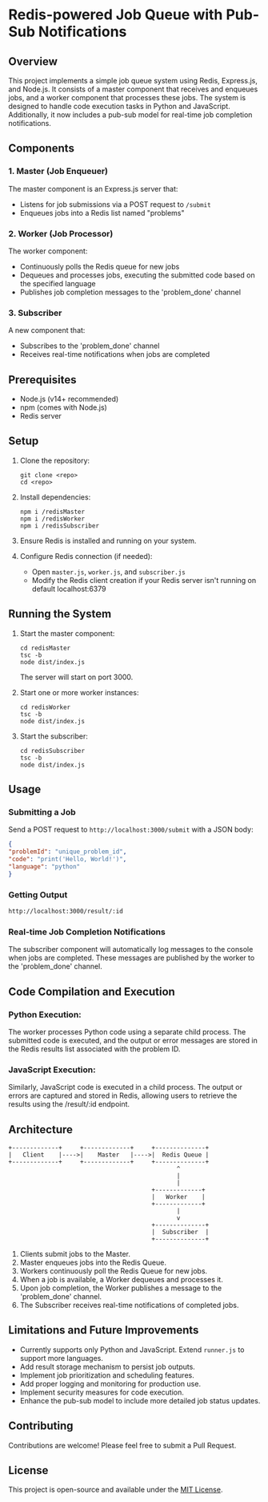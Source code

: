 # Redis-powered Job Queue with Pub-Sub Notifications

## Overview

This project implements a simple job queue system using Redis, Express.js, and Node.js. It consists of a master component that receives and enqueues jobs, and a worker component that processes these jobs. The system is designed to handle code execution tasks in Python and JavaScript. Additionally, it now includes a pub-sub model for real-time job completion notifications.

## Components

### 1. Master (Job Enqueuer)

The master component is an Express.js server that:
- Listens for job submissions via a POST request to `/submit`
- Enqueues jobs into a Redis list named "problems"

### 2. Worker (Job Processor)

The worker component:
- Continuously polls the Redis queue for new jobs
- Dequeues and processes jobs, executing the submitted code based on the specified language
- Publishes job completion messages to the 'problem_done' channel

### 3. Subscriber

A new component that:
- Subscribes to the 'problem_done' channel
- Receives real-time notifications when jobs are completed

## Prerequisites

- Node.js (v14+ recommended)
- npm (comes with Node.js)
- Redis server

## Setup

1. Clone the repository:
   ```
   git clone <repo>
   cd <repo>
   ```

2. Install dependencies:
   ```
   npm i /redisMaster
   npm i /redisWorker
   npm i /redisSubscriber
   ```

3. Ensure Redis is installed and running on your system.

4. Configure Redis connection (if needed):
   - Open `master.js`, `worker.js`, and `subscriber.js`
   - Modify the Redis client creation if your Redis server isn't running on default localhost:6379

## Running the System

1. Start the master component:
   ```
   cd redisMaster
   tsc -b 
   node dist/index.js
   ```
   The server will start on port 3000.

2. Start one or more worker instances:
   ```
   cd redisWorker
   tsc -b 
   node dist/index.js
   ```

3. Start the subscriber:
   ```
   cd redisSubscriber
   tsc -b 
   node dist/index.js
   ```

## Usage

### Submitting a Job

Send a POST request to `http://localhost:3000/submit` with a JSON body:

```json
{
"problemId": "unique_problem_id",
"code": "print('Hello, World!')",
"language": "python"
}
```

### Getting Output
```bash
http://localhost:3000/result/:id
```

### Real-time Job Completion Notifications

The subscriber component will automatically log messages to the console when jobs are completed. These messages are published by the worker to the 'problem_done' channel.

## Code Compilation and Execution

### Python Execution: 
The worker processes Python code using a separate child process. The submitted code is executed, and the output or error messages are stored in the Redis results list associated with the problem ID.

### JavaScript Execution:
Similarly, JavaScript code is executed in a child process. The output or errors are captured and stored in Redis, allowing users to retrieve the results using the /result/:id endpoint.

## Architecture

```
+-------------+     +-------------+     +--------------+
|   Client    |---->|    Master   |---->|  Redis Queue |
+-------------+     +-------------+     +--------------+
                                               ^
                                               |
                                               |
                                        +-------------+
                                        |   Worker    |
                                        +-------------+
                                               |
                                               v
                                        +--------------+
                                        |  Subscriber  |
                                        +--------------+
```

1. Clients submit jobs to the Master.
2. Master enqueues jobs into the Redis Queue.
3. Workers continuously poll the Redis Queue for new jobs.
4. When a job is available, a Worker dequeues and processes it.
5. Upon job completion, the Worker publishes a message to the 'problem_done' channel.
6. The Subscriber receives real-time notifications of completed jobs.

## Limitations and Future Improvements

- Currently supports only Python and JavaScript. Extend `runner.js` to support more languages.
- Add result storage mechanism to persist job outputs.
- Implement job prioritization and scheduling features.
- Add proper logging and monitoring for production use.
- Implement security measures for code execution.
- Enhance the pub-sub model to include more detailed job status updates.

## Contributing

Contributions are welcome! Please feel free to submit a Pull Request.

## License

This project is open-source and available under the [MIT License](LICENSE).